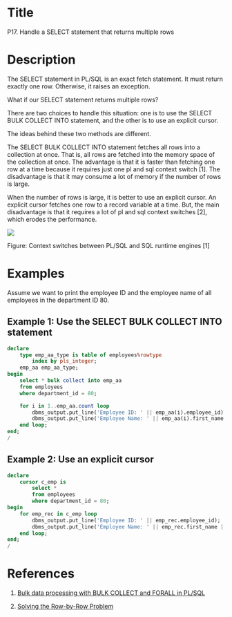 # Title

P17. Handle a SELECT statement that returns multiple rows

# Description

The SELECT statement in PL/SQL is an exact fetch statement. It must return exactly one row. Otherwise, it raises an exception. 

What if our SELECT statement returns multiple rows? 

There are two choices to handle this situation: one is to use the SELECT BULK COLLECT INTO statement, and the other is to use an explicit cursor.

The ideas behind these two methods are different. 

The SELECT BULK COLLECT INTO statement fetches all rows into a collection at once. That is, all rows are fetched into the memory space of the collection at once. The advantage is that it is faster than fetching one row at a time because it requires just one pl and sql context switch [1]. The disadvantage is that it may consume a lot of memory if the number of rows is large.

When the number of rows is large, it is better to use an explicit cursor. An explicit cursor fetches one row to a record variable at a time. But, the main disadvantage is that it requires a lot of pl and sql context switches [2], which erodes the performance.

![](https://blogs.oracle.com/content/published/api/v1.1/assets/CONT1D95F3344119421A91E7484D7265A6E1/Medium?cb=_cache_5e3b&channelToken=055b6b0fc6e14d9d8ec2cfc921769d16&format=jpg)

Figure: Context switches between PL/SQL and SQL runtime engines [1]


# Examples

Assume we want to print the employee ID and the employee name of all employees in the department ID 80.

## Example 1: Use the SELECT BULK COLLECT INTO statement

```sql
declare
    type emp_aa_type is table of employees%rowtype
        index by pls_integer;
    emp_aa emp_aa_type;
begin
    select * bulk collect into emp_aa
    from employees
    where department_id = 80;

    for i in 1..emp_aa.count loop
        dbms_output.put_line('Employee ID: ' || emp_aa(i).employee_id);
        dbms_output.put_line('Employee Name: ' || emp_aa(i).first_name || ' ' || emp_aa(i).last_name);
    end loop;
end;
/
```

## Example 2: Use an explicit cursor

```sql
declare
    cursor c_emp is
        select *
        from employees
        where department_id = 80;
begin
    for emp_rec in c_emp loop
        dbms_output.put_line('Employee ID: ' || emp_rec.employee_id);
        dbms_output.put_line('Employee Name: ' || emp_rec.first_name || ' ' || emp_rec.last_name);
    end loop;
end;
/
```



# References

1. [Bulk data processing with BULK COLLECT and FORALL in PL/SQL](https://blogs.oracle.com/connect/post/bulk-processing-with-bulk-collect-and-forall)
   
2. [Solving the Row-by-Row Problem](https://blogs.oracle.com/connect/post/solving-the-row-by-row-problem)